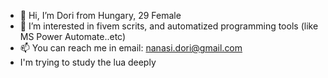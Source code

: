 - 👋 Hi, I’m Dori from Hungary, 29 Female 
- 👀 I’m interested in fivem scrits, and automatized programming tools (like MS Power Automate..etc)
- 📫 You can reach me in email: nanasi.dori@gmail.com
- I'm trying to study the lua deeply
